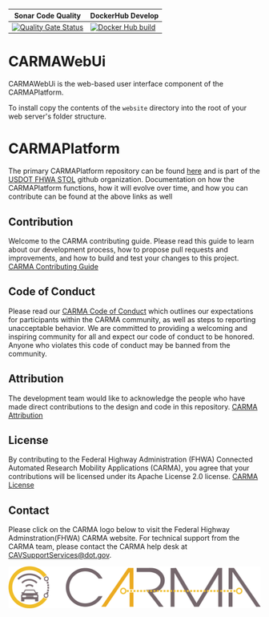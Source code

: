 | Sonar Code Quality | DockerHub Develop |
|-----|-----|
 [![Quality Gate Status](https://sonarcloud.io/api/project_badges/measure?project=usdot-fhwa-stol_carma-web-ui&metric=alert_status)](https://sonarcloud.io/summary/new_code?id=usdot-fhwa-stol_carma-web-ui) |[![Docker Hub build](https://github.com/usdot-fhwa-stol/carma-web-ui/actions/workflows/dockerhub.yml/badge.svg?branch=develop)](https://github.com/usdot-fhwa-stol/carma-web-ui/actions/workflows/dockerhub.yml)

# CARMAWebUi
CARMAWebUi is the web-based user interface component of the CARMAPlatform.

To install copy the contents of the `website` directory into the root of your web server's folder structure.

# CARMAPlatform
The primary CARMAPlatform repository can be found [here](https://github.com/usdot-fhwa-stol/carma-platform) and is part of the [USDOT FHWA STOL](https://github.com/usdot-fhwa-stol/)
github organization. Documentation on how the CARMAPlatform functions, how it will evolve over time, and how you can contribute can be found at the above links as well

## Contribution
Welcome to the CARMA contributing guide. Please read this guide to learn about our development process, how to propose pull requests and improvements, and how to build and test your changes to this project. [CARMA Contributing Guide](https://github.com/usdot-fhwa-stol/carma-platform/blob/develop/Contributing.md) 

## Code of Conduct 
Please read our [CARMA Code of Conduct](https://github.com/usdot-fhwa-stol/carma-platform/blob/develop/Code_of_Conduct.md) which outlines our expectations for participants within the CARMA community, as well as steps to reporting unacceptable behavior. We are committed to providing a welcoming and inspiring community for all and expect our code of conduct to be honored. Anyone who violates this code of conduct may be banned from the community.

## Attribution
The development team would like to acknowledge the people who have made direct contributions to the design and code in this repository. [CARMA Attribution](https://github.com/usdot-fhwa-stol/carma-platform/blob/develop/ATTRIBUTION.txt) 

## License
By contributing to the Federal Highway Administration (FHWA) Connected Automated Research Mobility Applications (CARMA), you agree that your contributions will be licensed under its Apache License 2.0 license. [CARMA License](https://github.com/usdot-fhwa-stol/carma-platform/blob/develop/docs/License.md) 

## Contact
Please click on the CARMA logo below to visit the Federal Highway Adminstration(FHWA) CARMA website. For technical support from the CARMA team, please contact the CARMA help desk at CAVSupportServices@dot.gov.

[![CARMA Image](https://raw.githubusercontent.com/usdot-fhwa-stol/carma-platform/develop/docs/image/CARMA_icon.png)](https://highways.dot.gov/research/research-programs/operations/CARMA)
